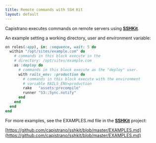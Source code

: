 ```yaml
---
title: Remote commands with SSH Kit
layout: default
---
```


Capistrano executes commands on remote servers using [**SSHKit**](https://github.com/capistrano/sshkit).

An example setting a working directory, user and environment variable:

```ruby
on roles(:app), in: :sequence, wait: 5 do
  within "/opt/sites/example.com" do
    # commands in this block execute in the
    # directory: /opt/sites/example.com
    as :deploy do
      # commands in this block execute as the "deploy" user.
      with rails_env: :production do
        # commands in this block execute with the environment
        # variable RAILS_ENV=production
        rake   "assets:precompile"
        runner "S3::Sync.notify"
      end
    end
  end
end
```

For more examples, see the EXAMPLES.md file in the [**SSHKit**](https://github.com/capistrano/sshkit) project:

[https://github.com/capistrano/sshkit/blob/master/EXAMPLES.md](https://github.com/capistrano/sshkit/blob/master/EXAMPLES.md)
